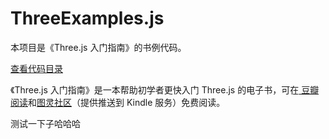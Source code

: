 ThreeExamples.js
================

本项目是《Three.js 入门指南》的书例代码。

<a href="http://zhangwenli.com/ThreeExample.js/" target="_blank">查看代码目录</a>

《Three.js 入门指南》是一本帮助初学者更快入门 Three.js 的电子书，可在<a href="http://read.douban.com/ebook/7412854/" target="_blank">
豆瓣阅读</a>和<a href="http://www.ituring.com.cn/book/1272" target="_blank">图灵社区</a>（提供推送到 Kindle 服务）免费阅读。


测试一下子哈哈哈
